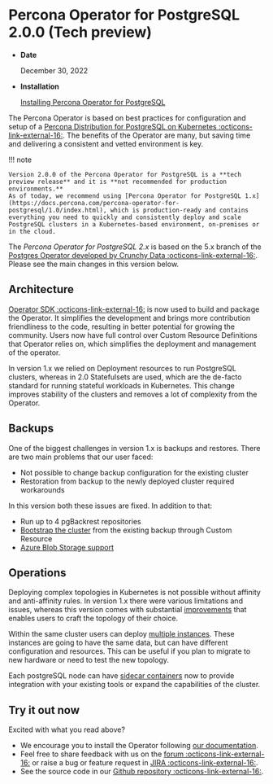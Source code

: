 # Percona Operator for PostgreSQL 2.0.0 (Tech preview)

* **Date**

    December 30, 2022

* **Installation**

    [Installing Percona Operator for PostgreSQL](../System-Requirements.md#installation-guidelines) 


The Percona Operator is based on best practices for configuration and setup of
a [Percona Distribution for PostgreSQL on Kubernetes :octicons-link-external-16:](https://www.percona.com/doc/postgresql/LATEST/index.html).
The benefits of the Operator are many, but saving time and delivering a
consistent and vetted environment is key.

!!! note

    Version 2.0.0 of the Percona Operator for PostgreSQL is a **tech preview release** and it is **not recommended for production environments.**
    As of today, we recommend using [Percona Operator for PostgreSQL 1.x](https://docs.percona.com/percona-operator-for-postgresql/1.0/index.html), which is production-ready and contains everything you need to quickly and consistently deploy and scale PostgreSQL clusters in a Kubernetes-based environment, on-premises or in the cloud.

The *Percona Operator for PostgreSQL 2.x* is based on the 5.x branch of the [Postgres Operator developed by Crunchy Data :octicons-link-external-16:](https://access.crunchydata.com/documentation/postgres-operator/latest/). Please see the main changes in this version below.

## Architecture

[Operator SDK :octicons-link-external-16:](https://sdk.operatorframework.io/) is now used to build and package the Operator. It simplifies the development and brings  more contribution friendliness to the code, resulting in better potential for growing the community. Users now have full control over Custom Resource Definitions that Operator relies on, which simplifies the deployment and management of the operator.

In version 1.x we relied on Deployment resources to run PostgreSQL clusters, whereas in 2.0 Statefulsets are used, which are the de-facto standard for running stateful workloads in Kubernetes. This change improves stability of the clusters and removes a lot of complexity from the Operator.

## Backups

One of the biggest challenges in version 1.x is backups and restores. There are two main problems that our user faced:

* Not possible to change backup configuration for the existing cluster
* Restoration from backup to the newly deployed cluster required workarounds

In this version both these issues are fixed.
In addition to that:

* Run up to 4 pgBackrest repositories
* [Bootstrap the cluster](../backups.md) from the existing backup through Custom Resource
* [Azure Blob Storage support](../backups-storage.md)

## Operations

Deploying complex topologies in Kubernetes is not possible without affinity and anti-affinity rules. In version 1.x there were various limitations and issues, whereas this version comes with substantial [improvements](../constraints.md) that enables users to craft the topology of their choice. 

Within the same cluster users can deploy [multiple instances](../operator.md#instancesname). These instances are going to have the same data, but can have different configuration and resources. This can be useful if you plan to migrate to new hardware or need to test the new topology.

Each postgreSQL node can have [sidecar containers](../operator.md#instancessidecarsimage) now to provide integration with your existing tools or expand the capabilities of the cluster.

## Try it out now

Excited with what you read above?

* We encourage you to install the Operator following [our documentation](../quickstart.md).
* Feel free to share feedback with us on the [forum :octicons-link-external-16:](https://forums.percona.com/c/postgresql/percona-kubernetes-operator-for-postgresql/68) or raise a bug or feature request in [JIRA :octicons-link-external-16:](https://jira.percona.com/projects/K8SPG/issues).
* See the source code in our [Github repository :octicons-link-external-16:](https://github.com/percona/percona-postgresql-operator).

